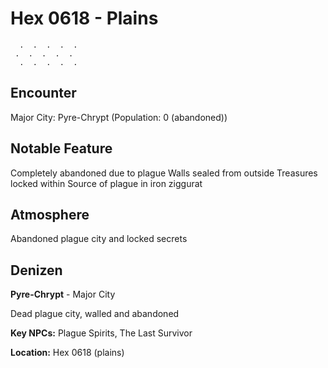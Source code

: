 # Hex 0618 - Plains
```
  .  .  .  .  .
 .  .  .  .  .
  .  .  .  .  .
```

## Encounter

Major City: Pyre-Chrypt (Population: 0 (abandoned))

## Notable Feature

Completely abandoned due to plague
Walls sealed from outside
Treasures locked within
Source of plague in iron ziggurat

## Atmosphere

Abandoned plague city and locked secrets

## Denizen

**Pyre-Chrypt** - Major City

Dead plague city, walled and abandoned

**Key NPCs:** Plague Spirits, The Last Survivor

**Location:** Hex 0618 (plains)

